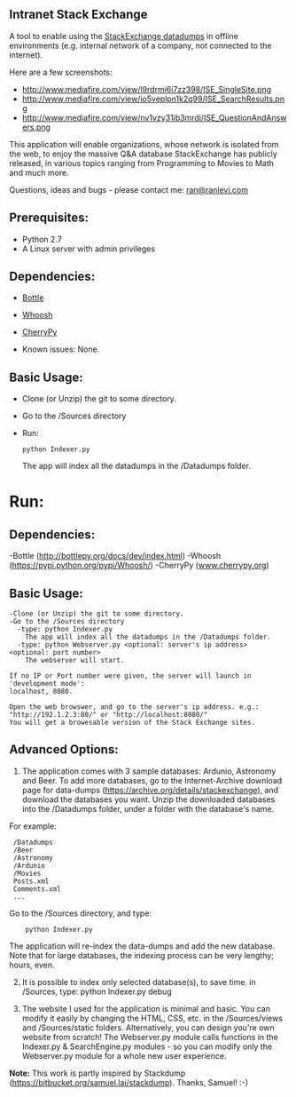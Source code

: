 
Intranet Stack Exchange
-----------------------
A tool to enable using the [StackExchange datadumps](https://archive.org/details/stackexchange)
in offline environments (e.g. internal network of a company, not connected to the
internet).

Here are a few screenshots:

 * <http://www.mediafire.com/view/l9rdrmi6i7zz398/ISE_SingleSite.png>
 * <http://www.mediafire.com/view/io5veplpn1k2q99/ISE_SearchResults.png>
 * <http://www.mediafire.com/view/nv1vzy31ib3mrdi/ISE_QuestionAndAnswers.png>

This application will enable organizations, whose network is isolated from the web, to enjoy
the massive Q&A database StackExchange has publicly released, in various topics ranging from
Programming to Movies to Math and much more.

Questions, ideas and bugs - please contact me: ran@ranlevi.com

## Prerequisites:
* Python 2.7
* A Linux server with admin privileges


## Dependencies:

* [Bottle](http://bottlepy.org/docs/dev/index.html)
* [Whoosh](https://pypi.python.org/pypi/Whoosh)
* [CherryPy](www.cherrypy.org)


* Known issues:  None.
               

## Basic Usage:

  * Clone (or Unzip) the git to some directory.
  * Go to the /Sources directory
  * Run:

        python Indexer.py
    
    The app will index all the datadumps in the /Datadumps folder.

  Run:
=======
  Dependencies:
  -------------
  
  -Bottle (http://bottlepy.org/docs/dev/index.html)
  -Whoosh (https://pypi.python.org/pypi/Whoosh/)
  -CherryPy (www.cherrypy.org)

  Basic Usage:
  -----------
    -Clone (or Unzip) the git to some directory.
    -Go to the /Sources directory
      -type: python Indexer.py
        The app will index all the datadumps in the /Datadumps folder.
      -type: python Webserver.py <optional: server's ip address> <optional: port number>
        The webserver will start.

    If no IP or Port number were given, the server will launch in 'development mode':
    localhost, 8080.

    Open the web browswer, and go to the server's ip address. e.g.:
    "http://192.1.2.3:80/" or "http://localhost:8080/"
    You will get a browesable version of the Stack Exchange sites. 
    
##  Advanced Options:

  1. The application comes with 3 sample databases: Ardunio, Astronomy and Beer. To add
     more databases, go to the Internet-Archive download page for data-dumps
     (https://archive.org/details/stackexchange), and download the databases you want.
     Unzip the downloaded databases into the /Datadumps folder, under a folder with the database's name.

   For example:
  
     /Datadumps
     /Beer
     /Astronomy
     /Ardunio
     /Movies
     Posts.xml
     Comments.xml
     ...
     

  Go to the /Sources directory, and type:
        
        python Indexer.py
  
  The application will re-index the data-dumps and add the new database. 
  Note that for large databases, the indexing process can be very lengthy; hours, even.

  2. It is possible to index only selected database(s), to save time. in /Sources, type: python Indexer.py debug

  3. The website I used for the application is minimal and basic. You can modify it easily by
     changing the HTML, CSS, etc. in the /Sources/views and /Sources/static folders.
     Alternatively, you can design you're own website from scratch! The Webserver.py module calls functions
     in the Indexer.py & SearchEngine.py modules - so you can modify only the Webserver.py module for a whole
     new user experience.

**Note:**
This work is partly inspired by Stackdump (https://bitbucket.org/samuel.lai/stackdump). Thanks, Samuel! :-)
